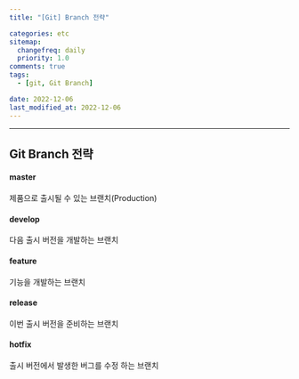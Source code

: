 ```yaml
---
title: "[Git] Branch 전략"

categories: etc
sitemap:
  changefreq: daily
  priority: 1.0
comments: true
tags:
  - [git, Git Branch]

date: 2022-12-06
last_modified_at: 2022-12-06
---
```


---

## Git Branch 전략

#### master

제품으로 출시될 수 있는 브랜치(Production)

#### develop

다음 출시 버전을 개발하는 브랜치

#### feature

기능을 개발하는 브랜치

#### release

이번 출시 버전을 준비하는 브랜치

#### hotfix

출시 버전에서 발생한 버그를 수정 하는 브랜치
